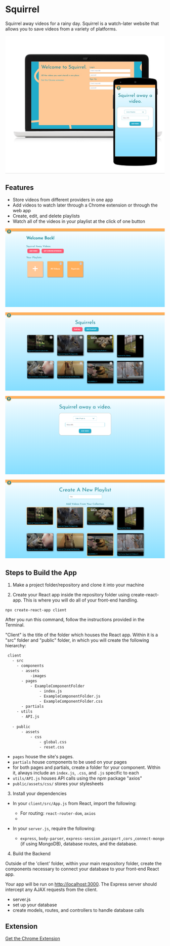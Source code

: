 # Squirrel

Squirrel away videos for a rainy day. Squirrel is a watch-later website that allows you to save videos from a variety of platforms.

![logo](https://github.com/milligda/squirrel/blob/master/client/public/assets/images/intro.jpg)

## Features
* Store videos from different providers in one app
* Add videos to watch later through a Chrome extension or through the web app
* Create, edit, and delete playlists
* Watch all of the videos in your playlist at the click of one button

![home page](https://github.com/milligda/squirrel/blob/master/client/public/assets/images/homepg.png)

![playlist page](https://github.com/milligda/squirrel/blob/master/client/public/assets/images/playlistpg.png)

![add video page](https://github.com/milligda/squirrel/blob/master/client/public/assets/images/addVideopg.png)

![create playlist page](https://github.com/milligda/squirrel/blob/master/client/public/assets/images/createpg.png)


## Steps to Build the App

1. Make a project folder/repository and clone it into your machine

2. Create your React app inside the repository folder using create-react-app. This is where you will do all of your front-end handling.

```
npx create-react-app client

```
After you run this command, follow the instructions provided in the Terminal.


"Client" is the title of the folder which houses the React app. Within it is a "src" folder and "public" folder, in which you will create the following hierarchy: 

 ```
  client
    - src
      - components
        - assets
            -images
        - pages
            - ExampleComponentFolder
                - index.js
                - ExampleComponentFolder.js
                - ExampleComponentFolder.css
        - partials
      - utils
        - API.js

    - public
        - assets
            - css
                - global.css
                - reset.css

  ```

* `pages` house the site's pages.
* `partials` house components to be used on your pages
* for both pages and partials, create a folder for your component. Within it, always include an `index.js`, `.css`, and `.js` specific to each 
* `utils/API.js` houses API calls using the npm package "axios"
* `public/assets/css/` stores your stylesheets

3. Install your dependencies

* In your `client/src/App.js` from React, import the following:
    * For routing: `react-router-dom`, `axios`
    * 

* In your  `server.js`, require the following:
    * `express`, `body-parser`, `express-session` ,`passport` ,`cors` ,`connect-mongo` (if using MongoDB), database routes, and the database.


4. Build the Backend

Outside of the 'client' folder, within your main respository folder, create the components necessary to connect your database to your front-end React app.

Your app will be run on <http://localhost:3000>. The Express server should intercept any AJAX requests from the client.

* server.js
* set up your database
* create models, routes, and controllers to handle database calls


## Extension

[Get the Chrome Extension](https://chrome.google.com/webstore/detail/squirrel/ddfnjccdalikdhoaelepmoldpgookabe)



